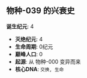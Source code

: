 ## 物种-039 的兴衰史

**诞生纪元**: 4
- **灭绝纪元**: 4
- **生命周期**: 0纪元
- **巅峰人口**: 0
- **起源**: 从 物种-000 变异而来
- **核心DNA**: `交换, 生命`

